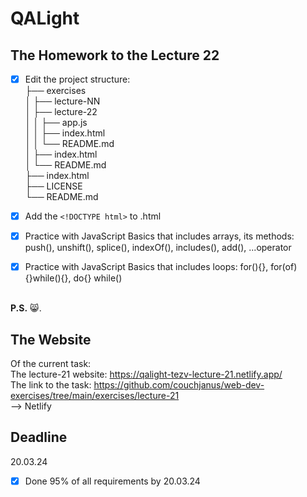 # QALight
## The Homework to the Lecture 22

- [x] Edit the project structure:<br>
├── exercises<br>
│   ├── lecture-NN<br>
│   ├── lecture-22<br>
│   │   ├── app.js<br>
│   │   ├── index.html<br>
│   │   └── README.md<br>
│   ├── index.html <br>
│   └── README.md<br>
├── index.html<br>
├── LICENSE<br>
└── README.md<br>

- [x] Add the `<!DOCTYPE html>` to .html<br>
- [x] Practice with JavaScript Basics that includes arrays, its methods: push(), unshift(), splice(), indexOf(), includes(), add(), ...operator
- [x] Practice with JavaScript Basics that includes loops: for(){}, for(of){}while(){}, do{} while()
<br><br>

**P.S.** 😸.

## The Website
Of the current task: <br>
The lecture-21 website: https://qalight-tezv-lecture-21.netlify.app/<br>
The link to the task: https://github.com/couchjanus/web-dev-exercises/tree/main/exercises/lecture-21
<br />
--> Netlify

## Deadline
20.03.24 <br />

- [x] Done 95% of all requirements by 20.03.24
